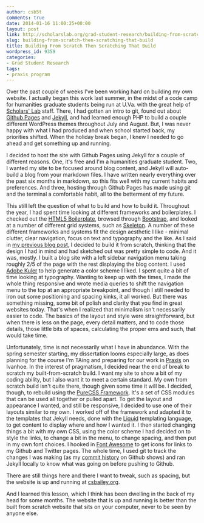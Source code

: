```yaml
---
author: csb5t
comments: true
date: 2014-01-16 11:00:25+00:00
layout: post
link: http://scholarslab.org/grad-student-research/building-from-scratch-then-scratching-that-build/
slug: building-from-scratch-then-scratching-that-build
title: Building From Scratch Then Scratching That Build
wordpress_id: 9359
categories:
- Grad Student Research
tags:
- praxis program
---
```


Over the past couple of weeks I've been working hard on building my own website. I actually began this work last summer, in the midst of a code camp for humanities graduate students being run at U.Va. with the great help of [Scholars' Lab](http://www.scholarslab.org/) staff. There, I had gotten an intro to git, found out about [Github Pages](http://pages.github.com/) and [Jekyll](http://jekyllrb.com/), and had learned enough PHP to build a couple different WordPress themes throughout July and August. But, I was never happy with what I had produced and when school started back, my priorities shifted. When the holiday break began, I knew I needed to go ahead and get something up and running.

I decided to host the site with Github Pages using Jekyll for a couple of different reasons. One, it's free and I'm a humanities graduate student. Two, I wanted my site to be focused around blog content, and Jekyll will auto-build a blog from your markdown files. I have written nearly everything over the past six months in markdown, so this fits well with my current habits and preferences. And three, hosting through Github Pages has made using git and the terminal a comfortable habit, all to the betterment of my future.

This still left the question of what to build and how to build it. Throughout the year, I had spent time looking at different frameworks and boilerplates. I checked out the [HTML5 Boilerplate](http://html5boilerplate.com/), browsed through [Bootstrap](http://getbootstrap.com/), and looked at a number of different grid systems, such as [Skeleton](http://www.getskeleton.com/). A number of these different frameworks and systems fit the design aesthetic I like - minimal clutter, clear navigation, focus on text and typography and the like. As I said in [my previous blog post](http://www.scholarslab.org/grad-student-research/building-a-website-and-pulling-apart-wordpress-plugins/), I decided to build it from scratch, thinking that the design I had in mind and had sketched out was pretty simple to code. And it was, mostly. I built a blog site with a left sidebar navigation menu taking roughly 2/5 of the page with the rest displaying the blog content. I used [Adobe Kuler](https://kuler.adobe.com/create/color-wheel/) to help generate a color scheme I liked. I spent quite a bit of time looking at typography. Wanting to keep up with the times, I made the whole thing responsive and wrote media queries to shift the navigation menu to the top at an appropriate breakpoint, and though I still needed to iron out some positioning and spacing kinks, it all worked. But there was something missing, some bit of polish and clarity that you find in great websites today. That's when I realized that minimalism isn't necessarily easier to code. The basics of the layout and style were straightforward, but when there is less on the page, every detail matters, and to code those details, those little bits of spaces, calculating the proper ems and such, that would take time.

Unfortunately, time is not necessarily what I have in abundance. With the spring semester starting, my dissertation looms especially large, as does planning for the course I'm TAing and preparing for our work in [Praxis](http://praxis.scholarslab.org/) on Ivanhoe. In the interest of pragmatism, I decided near the end of break to scratch my built-from-scratch build. I want my site to show a bit of my coding ability, but I also want it to meet a certain standard. My own from scratch build isn't quite there, though given some time it will be. I decided, though, to rebuild using the [PureCSS Framework](http://purecss.io/). It's a set of CSS modules that can be used all together or pulled apart. To get the layout and appearance I wanted, and still be responsive, I decided to use one of their layouts similar to my own. I worked off of the framework and adapted it to the templates that Jekyll needs, done with the [Liquid](http://docs.shopify.com/themes/liquid-basics) templating language, to get content to display where and how I wanted it. I then started changing things a bit with my own CSS, using the color scheme I had decided on to style the links, to change a bit in the menu, to change spacing, and then put in my own font choices. I hooked in [Font Awesome](http://fontawesome.io/) to get icons for links to my Github and Twitter pages. The whole time, I used git to track the changes I was making (as my [commit history](https://github.com/csbailey5t/csbailey5t.github.com/commits/master) on Github shows) and ran Jekyll locally to know what was going on before pushing to Github.

There are still things here and there I want to tweak, such as spacing, but the website is up and running at [csbailey.org](http://csbailey.org/).

And I learned this lesson, which I think has been dwelling in the back of my head for some months. The website that is up and running is better than the built from scratch website that sits on your computer, never to be seen by anyone else.
